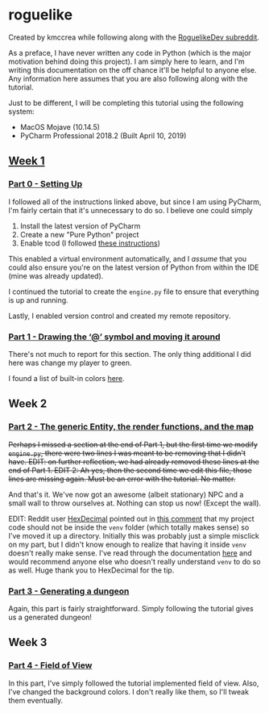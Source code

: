 # roguelike

Created by kmccrea while following along with the [RoguelikeDev subreddit](https://old.reddit.com/r/roguelikedev/comments/bz6s0j/roguelikedev_does_the_complete_roguelike_tutorial/).

As a preface, I have never written any code in Python (which is the major motivation behind doing this project). I am simply here to learn, and I'm writing this documentation on the off chance it'll be helpful to anyone else.  Any information here assumes that you are also following along with the tutorial.

Just to be different, I will be completing this tutorial using the following system:
* MacOS Mojave (10.14.5) 
* PyCharm Professional 2018.2 (Built April 10, 2019)

## [Week 1](https://old.reddit.com/r/roguelikedev/comments/c1xj5b/roguelikedev_does_the_complete_roguelike_tutorial/)

### [Part 0 - Setting Up](http://rogueliketutorials.com/tutorials/tcod/part-0/)

I followed all of the instructions linked above, but since I am using PyCharm, I'm fairly certain that it's unnecessary to do so.  I believe one could simply
1. Install the latest version of PyCharm
1. Create a new "Pure Python" project
1. Enable tcod (I followed [these instructions](https://stackoverflow.com/questions/53074663/how-to-properly-import-libtcod-in-pycharm))

This enabled a virtual environment automatically, and I _assume_ that you could also ensure you're on the latest version of Python from within the IDE (mine was already updated). 

I continued the tutorial to create the `engine.py` file to ensure that everything is up and running.

Lastly, I enabled version control and created my remote repository.

### [Part 1 - Drawing the ‘@’ symbol and moving it around](http://rogueliketutorials.com/tutorials/tcod/part-1/)

There's not much to report for this section. The only thing additional I did here was change my player to green.

I found a list of built-in colors [here](http://roguecentral.org/doryen/data/libtcod/doc/1.5.1/html2/color.html).

## Week 2

### [Part 2 - The generic Entity, the render functions, and the map](http://rogueliketutorials.com/tutorials/tcod/part-2/)

~~Perhaps I missed a section at the end of Part 1, but the first time we modify `engine.py`, there were two lines I was meant to be removing that I didn't have. EDIT: on further reflection, we had already removed these lines at the end of Part 1. EDIT 2: Ah yes, then the second time we edit this file, those lines are missing again. Must be an error with the tutorial. No matter.~~

And that's it. We've now got an awesome (albeit stationary) NPC and a small wall to throw ourselves at. Nothing can stop us now! (Except the wall).

EDIT: Reddit user [HexDecimal](https://old.reddit.com/user/HexDecimal) pointed out in [this comment](https://old.reddit.com/r/roguelikedev/comments/c1xj5b/roguelikedev_does_the_complete_roguelike_tutorial/errulhe/) that my project code should not be inside the `venv` folder (which totally makes sense) so I've moved it up a directory. Initially this was probably just a simple misclick on my part, but I didn't know enough to realize that having it inside `venv` doesn't really make sense. I've read through the documentation [here](https://docs.python.org/3/library/venv.html) and would recommend anyone else who doesn't really understand `venv` to do so as well.  Huge thank you to HexDecimal for the tip.

### [Part 3 - Generating a dungeon](http://rogueliketutorials.com/tutorials/tcod/part-3/)

Again, this part is fairly straightforward. Simply following the tutorial gives us a generated dungeon!

## Week 3

### [Part 4 - Field of View](http://rogueliketutorials.com/tutorials/tcod/part-4/)

In this part, I've simply followed the tutorial implemented field of view. Also, I've changed the background colors. I don't really like them, so I'll tweak them eventually.

